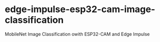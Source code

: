 # edge-impulse-esp32-cam-image-classification
MobileNet Image Classification owith ESP32-CAM and Edge Impulse
